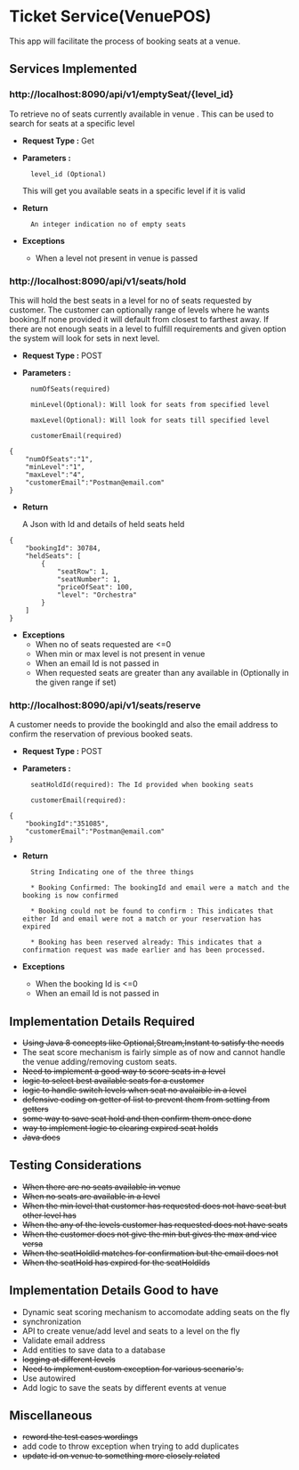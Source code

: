 # Ticket Service(VenuePOS)
This app will facilitate the process of booking seats at a venue.

## Services Implemented
### http://localhost:8090/api/v1/emptySeat/{level_id}
To retrieve no of seats currently available in venue .  This can be used to search for seats at a specific level 
* **Request Type :** Get
* **Parameters :** 

		level_id (Optional)

	This will get you available seats in a specific level if it is valid

* **Return**

		An integer indication no of empty seats

* **Exceptions**

	* When a level not present in venue is passed
	
### http://localhost:8090/api/v1/seats/hold

This will hold the best seats in a level for no of seats requested by customer.
The customer can optionally range of levels where he wants booking.If none provided it will default from closest to farthest away.
If there are not enough seats in a level to fulfill requirements and given option the system will look for sets in next level.

* **Request Type :** POST
* **Parameters :** 

		numOfSeats(required)
		
		minLevel(Optional): Will look for seats from specified level
		
		maxLevel(Optional): Will look for seats till specified level
		
		customerEmail(required)

```
{
	"numOfSeats":"1",
	"minLevel":"1",
	"maxLevel":"4",
	"customerEmail":"Postman@email.com"
}
```

* **Return**

	A Json with Id and details of held seats held

```
{
    "bookingId": 30784,
    "heldSeats": [
        {
            "seatRow": 1,
            "seatNumber": 1,
            "priceOfSeat": 100,
            "level": "Orchestra"
        }
    ]
}
```

* **Exceptions**
	* When no of seats requested are <=0
	* When min or max level is not present in venue
	* When an email Id is not passed in
	* When requested seats are greater than any available in (Optionally in the given range if set)

### http://localhost:8090/api/v1/seats/reserve
A customer needs to provide the bookingId and also the email address to confirm the reservation of previous booked seats.

* **Request Type :** POST
* **Parameters :** 

		seatHoldId(required): The Id provided when booking seats
		
		customerEmail(required):
```
{
	"bookingId":"351085",
	"customerEmail":"Postman@email.com"
}
```

* **Return**

		String Indicating one of the three things
		
		* Booking Confirmed: The bookingId and email were a match and the booking is now confirmed
		
		* Booking could not be found to confirm : This indicates that either Id and email were not a match or your reservation has expired
		
		* Booking has been reserved already: This indicates that a confirmation request was made earlier and has been processed.

* **Exceptions**

	* When the booking Id is <=0
	* When an email Id is not passed in

## Implementation Details Required 
* ~~Using Java 8 concepts like Optional,Stream,Instant to satisfy the needs~~
* The seat score mechanism is fairly simple as of now and cannot handle the venue adding/removing custom seats. 
* ~~Need to implement a good way to score seats in a level~~
* ~~logic to select best available seats for a customer~~
* ~~logic to handle switch levels when seat no avalaible in a level~~
* ~~defensive coding on getter of list to prevent them from setting from getters~~
* ~~some way to save seat hold and then confirm them once done~~
* ~~way to implement logic to clearing expired seat holds~~
* ~~Java docs~~

## Testing Considerations
* ~~When there are no seats available in venue~~
* ~~When no seats are available in a level~~
* ~~When the min level that customer has requested does not have seat but other level has~~
* ~~When the any of the levels customer has requested does not have seats~~
* ~~When the customer does not give the min but gives the max and vice versa~~
* ~~When the seatHoldId matches for confirmation but the email does not~~
* ~~When the seatHold has expired for the seatHoldIds~~

## Implementation Details Good to have
* Dynamic seat scoring mechanism to accomodate adding seats on the fly
* synchronization 
* API to create venue/add level and seats to a level on the fly
* Validate email address
* Add entities to save data to a database
* ~~logging at different levels~~
* ~~Need to implement custom exception for various scenario's.~~
* Use autowired
* Add logic to save the seats by different events at venue

## Miscellaneous
* ~~reword the test cases wordings~~ 
* add code to throw exception when trying to add duplicates
* ~~update id on venue to something more closely related~~